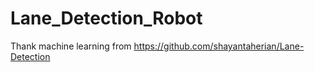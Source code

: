 ﻿# Lane_Detection_Robot
Thank machine learning from https://github.com/shayantaherian/Lane-Detection
